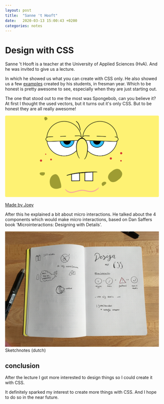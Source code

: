 ```yaml
---
layout: post
title:  "Sanne 't Hooft"
date:   2020-03-13 15:00:43 +0200
categories: notes
---
```

# Design with CSS

Sanne 't Hooft is a teacher at the University of Applied Sciences (HvA). And he was invited to give us a lecture.

In which he showed us what you can create with CSS only. He also showed us a few [examples](https://www.sinds1971.nl/spelenmetcss/index.html) created by his students, in fresman year. Which to be honest is pretty awesome to see, especially when they are just starting out.

The one that stood out to me the most was Spongebob, can you believe it? At first I thought the used vectors, but it turns out it's only CSS. But to be honest they are all really awesome!

<img src="../img/notes/spongebob.png">

[Made by Joey](https://www.sinds1971.nl/spelenmetcss/2019-feb/joey/index.html)

After this he explained a bit about micro interactions. He talked about the 4 components which would make micro interactions, based on Dan Saffers book ‘Microinteractions: Designing with Details’.

<img src="../img/notes/sanne-t-hooft.jpg">
Sketchnotes (dutch)

## conclusion
After the lecture I got more interested to design things so I could create it with CSS.

It definitely sparked my interest to create more things with CSS. And I hope to do so in the near future.